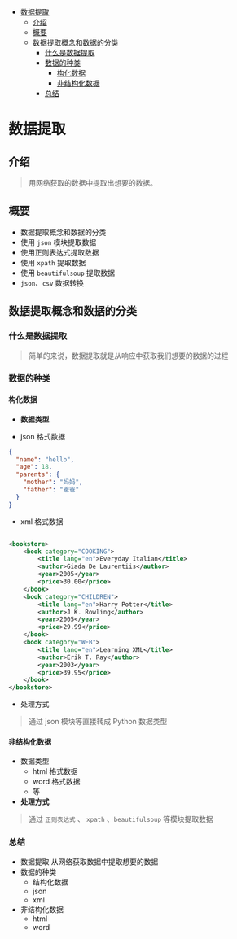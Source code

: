 * [数据提取](#数据提取)
    * [介绍](#介绍)
    * [概要](#概要)
    * [数据提取概念和数据的分类](#数据提取概念和数据的分类)
        * [什么是数据提取](#什么是数据提取)
        * [数据的种类](#数据的种类)
            * [构化数据](#构化数据)
            * [非结构化数据](#非结构化数据)
        * [总结](#总结)

# 数据提取

## 介绍

> 用网络获取的数据中提取出想要的数据。

## 概要

- 数据提取概念和数据的分类
- 使用 `json` 模块提取数据
- 使用正则表达式提取数据
- 使用 `xpath` 提取数据
- 使用 `beautifulsoup` 提取数据
- `json`、`csv` 数据转换

## 数据提取概念和数据的分类

### 什么是数据提取

> 简单的来说，数据提取就是从响应中获取我们想要的数据的过程

### 数据的种类

#### 构化数据

- **数据类型**

- json 格式数据

```json
{
  "name": "hello",
  "age": 18,
  "parents": {
    "mother": "妈妈",
    "father": "爸爸"
  }
}
```

- xml 格式数据

```xml

<bookstore>
    <book category="COOKING">
        <title lang="en">Everyday Italian</title>
        <author>Giada De Laurentiis</author>
        <year>2005</year>
        <price>30.00</price>
    </book>
    <book category="CHILDREN">
        <title lang="en">Harry Potter</title>
        <author>J K. Rowling</author>
        <year>2005</year>
        <price>29.99</price>
    </book>
    <book category="WEB">
        <title lang="en">Learning XML</title>
        <author>Erik T. Ray</author>
        <year>2003</year>
        <price>39.95</price>
    </book>
</bookstore>
```

- 处理方式

> 通过 json 模块等直接转成 Python 数据类型

#### 非结构化数据

- 数据类型
    - html 格式数据
    - word 格式数据
    - 等
- **处理方式**

> 通过 `正则表达式` 、 `xpath` 、`beautifulsoup` 等模块提取数据

### 总结

- 数据提取 从网络获取数据中提取想要的数据
- 数据的种类
    - 结构化数据
    - json
    - xml
- 非结构化数据
    - html
    - word